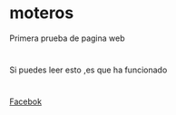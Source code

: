 # moteros
Primera prueba de pagina web
#
Si puedes leer esto ,es que ha funcionado
#
<a href="https://www.facebook.com/alfonso.gaitangomez/">Facebok</a>
